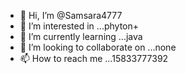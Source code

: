 - 👋 Hi, I’m @Samsara4777
- 👀 I’m interested in ...phyton+
- 🌱 I’m currently learning ...java
- 💞️ I’m looking to collaborate on ...none
- 📫 How to reach me ...15833777392

<!---
Samsara4777/Samsara4777 is a ✨ special ✨ repository because its `README.md` (this file) appears on your GitHub profile.
You can click the Preview link to take a look at your changes.
--->
